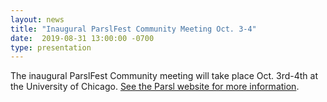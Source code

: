 ```yaml
---
layout: news
title: "Inaugural ParslFest Community Meeting Oct. 3-4"
date:  2019-08-31 13:00:00 -0700
type: presentation
---
```


The inaugural ParslFest Community meeting will take place Oct. 3rd-4th at the University of Chicago. [See the Parsl website for more information](http://parsl-project.org/parsl_meeting).
